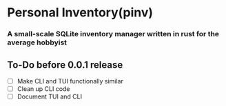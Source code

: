 # Personal Inventory(pinv)
### A small-scale SQLite inventory manager written in rust for the average hobbyist

## To-Do before 0.0.1 release
 - [ ] Make CLI and TUI functionally similar
 - [ ] Clean up CLI code
 - [ ] Document TUI and CLI
